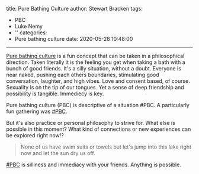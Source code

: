 title: Pure Bathing Culture
author: Stewart Bracken
tags:
  - PBC
  - Luke Nemy
  - ''
categories:
  - Pure bathing culture
date: 2020-05-28 10:48:00
---
[Pure bathing culture](/categories/Pure-bathing-culture/) is a fun concept that can be taken in a philosophical direction. Taken literally it is the feeling you get when taking a bath with a bunch of good friends. It's a silly situation, without a doubt. Everyone is near naked, pushing each others boundaries, stimulating good conversation, laughter, and high vibes. Love and consent based, of course. Sexuality is on the tip of our tongues. Yet a sense of deep friendship and possibility is tangible. Immediecy is key.

Pure bathing culture (PBC) is descriptive of a situation #PBC. A particularly fun gathering was [#PBC](/tags/PBC/).

But it's also practice or personal philosophy to strive for. What else is possible in this moment? What kind of connections or new experiences can be explored right now!? 

> None of us have swim suits or towels but let's jump into this lake right now and let the sun dry us off. 
    
    
[#PBC](/tags/PBC/) is silliness and immediacy with your friends. Anything is possible.